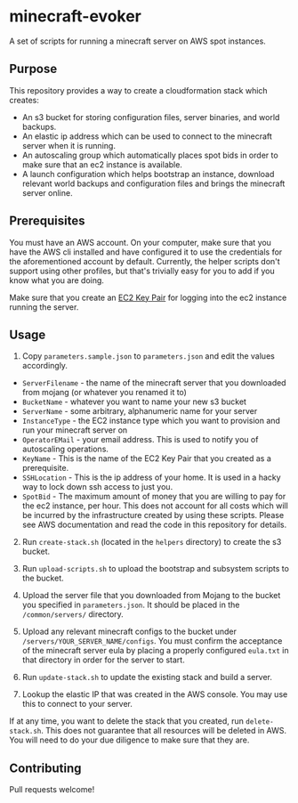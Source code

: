 # minecraft-evoker
A set of scripts for running a minecraft server on AWS spot instances.

## Purpose

This repository provides a way to create a cloudformation stack which creates:

- An s3 bucket for storing configuration files, server binaries, and world backups.
- An elastic ip address which can be used to connect to the minecraft server when it is running.
- An autoscaling group which automatically places spot bids in order to make sure that an ec2 instance is available.
- A launch configuration which helps bootstrap an instance, download relevant world backups and configuration files and brings the minecraft server online.

## Prerequisites

You must have an AWS account. On your computer, make sure that you have the AWS
cli installed and have configured it to use the credentials for the
aforementioned account by default. Currently, the helper scripts don't support
using other profiles, but that's trivially easy for you to add if you know what
you are doing.

Make sure that you create an [EC2 Key Pair](http://docs.aws.amazon.com/AWSEC2/latest/UserGuide/ec2-key-pairs.html#how-to-generate-your-own-key-and-import-it-to-aws) for logging into the ec2 instance running the server.

## Usage

1. Copy `parameters.sample.json` to `parameters.json` and edit the values accordingly.
  - `ServerFilename` - the name of the minecraft server that you downloaded from mojang (or whatever you renamed it to)
  - `BucketName` - whatever you want to name your new s3 bucket
  - `ServerName` - some arbitrary, alphanumeric name for your server
  - `InstanceType` - the EC2 instance type which you want to provision and run your minecraft server on
  - `OperatorEMail` - your email address. This is used to notify you of autoscaling operations.
  - `KeyName` - This is the name of the EC2 Key Pair that you created as a prerequisite.
  - `SSHLocation` - This is the ip address of your home. It is used in a hacky way to lock down ssh access to just you.
  - `SpotBid` - The maximum amount of money that you are willing to pay for the ec2 instance, per hour. This does not account for all costs which will be incurred by the infrastructure created by using these scripts. Please see AWS documentation and read the code in this repository for details.

2. Run `create-stack.sh` (located in the `helpers` directory) to create the s3 bucket.

3. Run `upload-scripts.sh` to upload the bootstrap and subsystem scripts to the bucket.

4. Upload the server file that you downloaded from Mojang to the bucket you specified in `parameters.json`. It should be placed in the `/common/servers/` directory.

5. Upload any relevant minecraft configs to the bucket under `/servers/YOUR_SERVER_NAME/configs`. You must confirm the acceptance of the minecraft server eula by placing a properly configured `eula.txt` in that directory in order for the server to start.

6. Run `update-stack.sh` to update the existing stack and build a server.

7. Lookup the elastic IP that was created in the AWS console. You may use this to connect to your server.

If at any time, you want to delete the stack that you created, run `delete-stack.sh`. This does not guarantee that all resources will be deleted in AWS. You will need to do your due diligence to make sure that they are.

## Contributing

Pull requests welcome!
